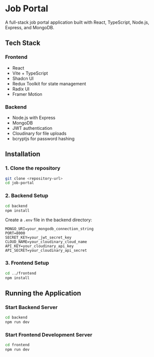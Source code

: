 # Job Portal

A full-stack job portal application built with React, TypeScript, Node.js, Express, and MongoDB.

## Tech Stack

### Frontend
- React
- Vite + TypeScript
- Shadcn UI
- Redux Toolkit for state management
- Radix UI
- Framer Motion

### Backend
- Node.js with Express
- MongoDB 
- JWT authentication
- Cloudinary for file uploads
- bcryptjs for password hashing

## Installation

### 1. Clone the repository
```bash
git clone <repository-url>
cd job-portal
```

### 2. Backend Setup
```bash
cd backend
npm install
```

Create a `.env` file in the backend directory:
```env
MONGO_URI=your_mongodb_connection_string
PORT=8000
SECRET_KEY=your_jwt_secret_key
CLOUD_NAME=your_cloudinary_cloud_name
API_KEY=your_cloudinary_api_key
API_SECRET=your_cloudinary_api_secret
```

### 3. Frontend Setup
```bash
cd ../frontend
npm install
```

## Running the Application

### Start Backend Server
```bash
cd backend
npm run dev
```

### Start Frontend Development Server
```bash
cd frontend
npm run dev
```
